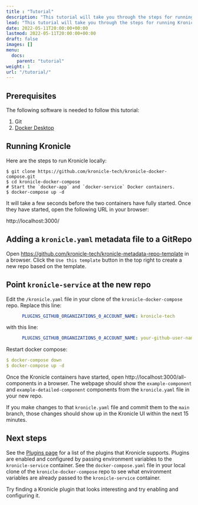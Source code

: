 ```yaml
---
title : "Tutorial"
description: "This tutorial will take you through the steps for running Kronicle locally and getting its features working."
lead: "This tutorial will take you through the steps for running Kronicle locally and getting its features working."
date: 2022-05-11T20:00:00+00:00
lastmod: 2022-05-11T20:00:00+00:00
draft: false
images: []
menu:
  docs:
    parent: "tutorial"
weight: 1
url: "/tutorial/"
---
```


## Prerequisites

The following software is needed to follow this tutorial:

1. Git
2. [Docker Desktop](https://www.docker.com/products/docker-desktop/)


## Running Kronicle

Here are the steps to run Kronicle locally:

```shell
$ git clone https://github.com/kronicle-tech/kronicle-docker-compose.git
$ cd kronicle-docker-compose
# Start the `docker-app` and `docker-service` Docker containers.
$ docker-compose up -d
```

It will take a few seconds before the two containers have fully started.  Once they have started, open the following
URL in your browser:

http://localhost:3000/


## Adding a `kronicle.yaml` metadata file to a GitRepo

Open https://github.com/kronicle-tech/kronicle-metadata-repo-template in a browser.  Click the `Use this template`
button in the top right to create a new repo based on the template.


## Point `kronicle-service` at the new repo

Edit the `/kronicle.yaml` file in your clone of the `kronicle-docker-compose` repo.  Replace this line:

```yaml
      PLUGINS_GITHUB_ORGANIZATIONS_0_ACCOUNT_NAME: kronicle-tech
```

with this line:

```yaml
      PLUGINS_GITHUB_ORGANIZATIONS_0_ACCOUNT_NAME: your-github-user-name
```

Restart docker compose:

```yaml
$ docker-compose down
$ docker-compose up -d
```

Once the Kronicle containers have started, open http://localhost:3000/all-components in a browser.  The webpage should
show the `example-component` and `example-detailed-component` components from the `kronicle.yaml` file in your new
repo.

If you make changes to that `kronicle.yaml` file and commit them to the `main` branch, those changes should
show up in the Kronicle UI within the next 15 minutes.


## Next steps

See the [Plugins page](/docs/plugins/) for a list of the plugins that Kronicle supports.  Plugins are enabled and
configured by passing environment variables to the `kronicle-service` container.  See the `docker-compose.yaml` file
in your local clone of the `kronicle-docker-compose` repo to see what environment variables are already passed to the
`kronicle-service` container.

Try finding a Kronicle plugin that looks interesting and try enabling and configuring it.
